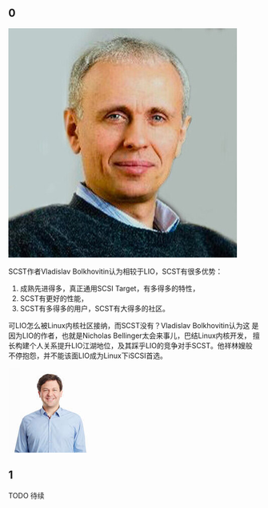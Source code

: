 ## 0
![](./Vladislav-Bolkhovitin.jpg) 

SCST作者Vladislav Bolkhovitin认为相较于LIO，SCST有很多优势：
1. 成熟先进得多，真正通用SCSI Target，有多得多的特性，
2. SCST有更好的性能，
3. SCST有多得多的用户，SCST有大得多的社区。

可LIO怎么被Linux内核社区接纳，而SCST没有？Vladislav Bolkhovitin认为这
是因为LIO的作者，也就是Nicholas Bellinger太会来事儿，巴结Linux内核开发，
擅长构建个人关系提升LIO江湖地位，及其踩乎LIO的竞争对手SCST。他祥林嫂般
不停抱怨，并不能该面LIO成为Linux下iSCSI首选。

![](./Nicholas-Bellinger.jpg)

## 1

TODO 待续




